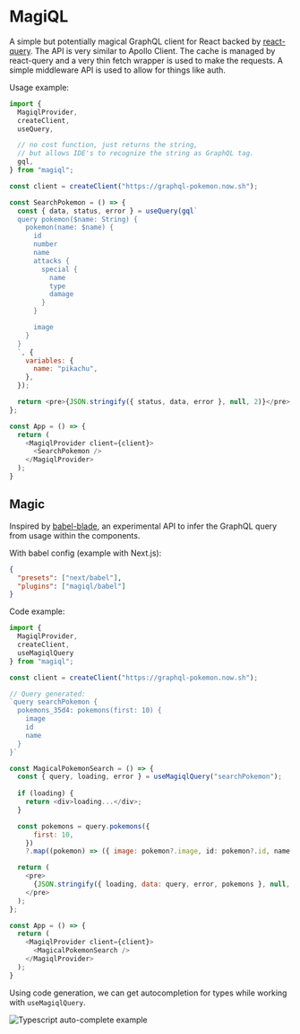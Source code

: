 # MagiQL

A simple but potentially magical GraphQL client for React backed by [react-query](https://github.com/tannerlinsley/react-query).
The API is very similar to Apollo Client. The cache is managed by react-query and a very thin fetch wrapper is used
to make the requests. A simple middleware API is used to allow for things like auth.

Usage example:

```javascript
import {
  MagiqlProvider,
  createClient,
  useQuery,

  // no cost function, just returns the string, 
  // but allows IDE's to recognize the string as GraphQL tag.
  gql,
} from "magiql";

const client = createClient("https://graphql-pokemon.now.sh");

const SearchPokemon = () => {
  const { data, status, error } = useQuery(gql`
  query pokemon($name: String) {
    pokemon(name: $name) {
      id
      number
      name
      attacks {
        special {
          name
          type
          damage
        }
      }

      image
    }
  }
  `, {
    variables: {
      name: "pikachu",
    },
  });

  return <pre>{JSON.stringify({ status, data, error }, null, 2)}</pre>;
};

const App = () => {
  return (
    <MagiqlProvider client={client}>
      <SearchPokemon />
    </MagiqlProvider>
  );
}

```

## Magic

Inspired by [babel-blade](https://github.com/babel-blade/babel-blade), an experimental API to infer
the GraphQL query from usage within the components.

With babel config (example with Next.js):

```json
{
  "presets": ["next/babel"],
  "plugins": ["magiql/babel"]
}
```

Code example:

```javascript
import {
  MagiqlProvider,
  createClient,
  useMagiqlQuery
} from "magiql";

const client = createClient("https://graphql-pokemon.now.sh");

// Query generated:
`query searchPokemon {
  pokemons_35d4: pokemons(first: 10) {
    image
    id
    name
  }
}`

const MagicalPokemonSearch = () => {
  const { query, loading, error } = useMagiqlQuery("searchPokemon");
  
  if (loading) {
    return <div>loading...</div>;
  }

  const pokemons = query.pokemons({
      first: 10,
    })
    ?.map((pokemon) => ({ image: pokemon?.image, id: pokemon?.id, name: pokemon?.name }));

  return (
    <pre>
      {JSON.stringify({ loading, data: query, error, pokemons }, null, 2)}
    </pre>
  );
};

const App = () => {
  return (
    <MagiqlProvider client={client}>
      <MagicalPokemonSearch />
    </MagiqlProvider>
  );
}
```

Using code generation, we can get autocompletion for types while working with `useMagiqlQuery`.

![Typescript auto-complete example]("./examples/example.png")

